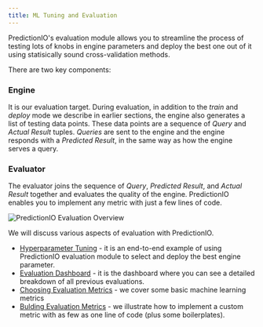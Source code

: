 ```yaml
---
title: ML Tuning and Evaluation
---
```


PredictionIO's evaluation module allows you to streamline the process of
testing lots of knobs in engine parameters and deploy the best one out
of it using statisically sound cross-validation methods.

There are two key components:

### Engine

It is our evaluation target. During evaluation, in addition to 
the *train* and *deploy* mode we describe in earlier sections,
the engine also generates a list of testing data points. These data 
points are a sequence of *Query* and *Actual Result* tuples. *Queries* are
sent to the engine and the engine responds with a *Predicted Result*, 
in the same way as how the engine serves a query.

### Evaluator

The evaluator joins the sequence of *Query*, *Predicted Result*, and *Actual Result* 
together and evaluates the quality of the engine.
PredictionIO enables you to implement any metric with just a few lines of code.

![PredictionIO Evaluation Overview](/images/engine-evaluation.png)

We will discuss various aspects of evaluation with PredictionIO.

- [Hyperparameter Tuning](/evaluation/paramtuning/) - it is an end-to-end example
  of using PredictionIO evaluation module to select and deploy the best engine
  parameter.
- [Evaluation Dashboard](/evaluation/evaluationdashboard/) - it is the dashboard
  where you can see a detailed breakdown of all previous evaluations.
- [Choosing Evaluation Metrics](/evaluation/metricchoose/) - we cover some basic
  machine learning metrics
- [Bulding Evaluation Metrics](/evaluation/metricbuild/) - we illustrate how to
  implement a custom metric with as few as one line of code (plus some
  boilerplates).


